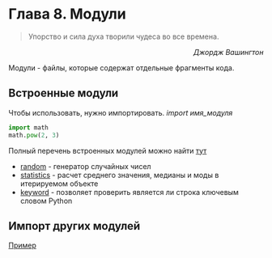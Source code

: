 # Глава 8. Модули

> Упорство и сила духа творили чудеса во все времена.

<p style="text-align: right;"><i>Джордж Вашингтон </i></p>

Модули - файлы, которые содержат отдельные фрагменты кода.

## Встроенные модули
Чтобы использовать, нужно импортировать. 
*import имя_модуля*

```python
import math
math.pow(2, 3)
```
Полный перечень встроенных модулей можно найти [тут](https://docs.python.org/3/py-modindex.html)

- [random](ex213.py) - генератор случайных чисел
- [statistics](ex214.py) - расчет среднего значения, медианы и моды в итерируемом объекте
- [keyword](ex215.py) - позволяет проверить является ли строка ключевым словом Python

## Импорт других модулей
[Пример](tstp/project.py)